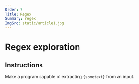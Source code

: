 ```yaml
---
Order: 7
Title: Regex
Summary: regex
ImgSrc: static/article1.jpg
---
```


# Regex exploration

## Instructions

Make a program capable of extracting `{sometext}` 
from an input.

